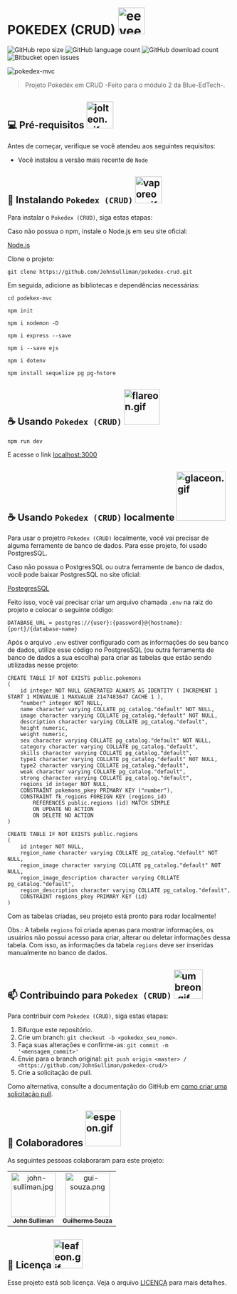 # POKEDEX (CRUD) <img src="https://drive.google.com/uc?export=view&id=1dyCVr72ubLcLnB02clVJSiw33gNFikVO" width="60px" alt="eevee.gif" >

<!---Esses são exemplos. Veja https://shields.io para outras pessoas ou para personalizar este conjunto de escudos. Você pode querer incluir dependências, status do projeto e informações de licença aqui--->

![GitHub repo size](https://img.shields.io/github/repo-size/JohnSulliman/pokedex-crud?style=flat)
![GitHub language count](https://img.shields.io/github/languages/count/JohnSulliman/pokedex-crud?style=flat)
![GitHub download count](https://img.shields.io/chocolatey/dt/pokedex-crud?style=flat)
![Bitbucket open issues](https://img.shields.io/bitbucket/issues/JohnSulliman/pokedex-crud?style=flat)

<img src="https://drive.google.com/uc?export=view&id=1wJNdAcqqIKeKRJFF8e0fPiSQ0rdp401e" alt="pokedex-mvc">

> Projeto Pokedéx em CRUD -Feito para o módulo 2 da Blue-EdTech-.

## 💻 Pré-requisitos <img src="https://drive.google.com/uc?export=view&id=1nVnUhl-scjmVIXWIMkTvcD2GvjjAFjfj" width="60px" alt="jolteon.gif" >

Antes de começar, verifique se você atendeu aos seguintes requisitos:
* Você instalou a versão mais recente de `Node`
 
## 🚀 Instalando `Pokedex (CRUD)` <img src="https://drive.google.com/uc?export=view&id=1S0HOjJvMTTCcP4mttYqQcAM2UWaHxOM_" width="60px" alt="vaporeon.gif" >

Para instalar o `Pokedex (CRUD)`, siga estas etapas:

Caso não possua o npm, instale o Node.js em seu site oficial:

<a href="https://nodejs.org/en/download/">Node.js</a>

Clone o projeto:
```
git clone https://github.com/JohnSulliman/pokedex-crud.git
```

Em seguida, adicione as bibliotecas e dependências necessárias:
```
cd podekex-mvc
```
```
npm init
```
```
npm i nodemon -D
```
```
npm i express --save
```
```
npm i --save ejs
```
```
npm i dotenv
```
```
npm install sequelize pg pg-hstore
```
## ☕ Usando `Pokedex (CRUD)` <img src="https://drive.google.com/uc?export=view&id=1Bv9lE0MT2MkeA0kVekwPen83qBlhlgC0" width="80px" alt="flareon.gif" >

```
npm run dev
```
E acesse o link <a href="http://localhost:3000/">localhost:3000</a>

## ☕ Usando `Pokedex (CRUD)` localmente <img src="https://drive.google.com/uc?export=view&id=1fUe9dxafQHROqKddaZ6NQ0gi9PB2xnNn" width="110px" alt="glaceon.gif" >

Para usar o projetro `Pokedex (CRUD)` localmente, você vai precisar de alguma ferramente de banco de dados. Para esse projeto, foi usado PostgresSQL.

Caso não possua o PostgresSQL ou outra ferramente de banco de dados, você pode baixar PostgresSQL no site oficial:

<a href='https://www.postgresql.org/'>PostegresSQL<a/>

Feito isso, você vai precisar criar um arquivo chamada `.env` na raiz do projeto e colocar o seguinte código:
  
```
DATABASE_URL = postgres://{user}:{password}@{hostname}:{port}/{database-name}
```

Após o arquivo `.env` estiver configurado com as informações do seu banco de dados, utilize esse código no PostgresSQL (ou outra ferramenta de banco de dados a sua escolha) para criar as tabelas que estão sendo utilizadas nesse projeto:
 
```
CREATE TABLE IF NOT EXISTS public.pokemons
(
    id integer NOT NULL GENERATED ALWAYS AS IDENTITY ( INCREMENT 1 START 1 MINVALUE 1 MAXVALUE 2147483647 CACHE 1 ),
    "number" integer NOT NULL,
    name character varying COLLATE pg_catalog."default" NOT NULL,
    image character varying COLLATE pg_catalog."default" NOT NULL,
    description character varying COLLATE pg_catalog."default",
    height numeric,
    weight numeric,
    sex character varying COLLATE pg_catalog."default" NOT NULL,
    category character varying COLLATE pg_catalog."default",
    skills character varying COLLATE pg_catalog."default",
    type1 character varying COLLATE pg_catalog."default" NOT NULL,
    type2 character varying COLLATE pg_catalog."default",
    weak character varying COLLATE pg_catalog."default",
    strong character varying COLLATE pg_catalog."default",
    regions_id integer NOT NULL,
    CONSTRAINT pokemons_pkey PRIMARY KEY ("number"),
    CONSTRAINT fk_regions FOREIGN KEY (regions_id)
        REFERENCES public.regions (id) MATCH SIMPLE
        ON UPDATE NO ACTION
        ON DELETE NO ACTION
)
  
CREATE TABLE IF NOT EXISTS public.regions
(
    id integer NOT NULL,
    region_name character varying COLLATE pg_catalog."default" NOT NULL,
    region_image character varying COLLATE pg_catalog."default" NOT NULL,
    region_image_description character varying COLLATE pg_catalog."default",
    region_description character varying COLLATE pg_catalog."default",
    CONSTRAINT regions_pkey PRIMARY KEY (id)
)
```
  
Com as tabelas criadas, seu projeto está pronto para rodar localmente!
  
Obs.: A tabela `regions` foi criada apenas para mostrar informações, os usuários não possui acesso para criar, alterar ou deletar informações dessa tabela. Com isso, as informações da tabela `regions` deve ser inseridas manualmente no banco de dados.

## 📫 Contribuindo para `Pokedex (CRUD)` <img src="https://drive.google.com/uc?export=view&id=1RjoWhho7MECA1fb9jFMIJcJE9hGwF8av" width="65px" alt="umbreon.gif" >
<!---Se o seu README for longo ou se você tiver algum processo ou etapas específicas que deseja que os contribuidores sigam, considere a criação de um arquivo CONTRIBUTING.md separado--->
Para contribuir com `Pokedex (CRUD)`, siga estas etapas:

1. Bifurque este repositório.
2. Crie um branch: `git checkout -b <pokedex_seu_nome>`.
3. Faça suas alterações e confirme-as: `git commit -m '<mensagem_commit>'`
4. Envie para o branch original: `git push origin <master> / <https://github.com/JohnSulliman/pokedex-crud/>`
5. Crie a solicitação de pull.

Como alternativa, consulte a documentação do GitHub em [como criar uma solicitação pull](https://help.github.com/en/github/collaborating-with-issues-and-pull-requests/creating-a-pull-request).

## 🤝 Colaboradores <img src="https://drive.google.com/uc?export=view&id=15pFDmtCByojqVHiIyRViiEClyF2vjjZ_" width="80px" alt="espeon.gif" >

As seguintes pessoas colaboraram para este projeto:

<table>
  <tr>
    <td align="center">
      <a href="https://github.com/JohnSulliman/">
        <img src="https://i.pinimg.com/564x/02/d5/be/02d5be6964f1ffb7a77a47bfd79f8d23.jpg" width="100px;" alt="john-sulliman.jpg"/><br>
        <sub>
          <b>John Sulliman</b>
        </sub>
      </a>
    </td>
    <td align="center">
      <a href="https://github.com/gui-souza/">
        <img src="https://github.com/gui-souza.png" width="100px;" alt="gui-souza.png"/><br>
        <sub>
          <b>	Guilherme Souza</b>
        </sub>
      </a>
    </td>
  </tr>
</table>

## 📝 Licença <img src="https://drive.google.com/uc?export=view&id=1l8w5F5FAjzSnZLhjZMCmrI3VYbhdDExn" width="65px" alt="leafeon.gif" >

Esse projeto está sob licença. Veja o arquivo [LICENÇA](LICENSE.md) para mais detalhes.
